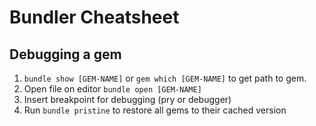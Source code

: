 Bundler Cheatsheet
==================

## Debugging a gem

1. `bundle show [GEM-NAME]` or `gem which [GEM-NAME]` to get path to gem.
2. Open file on editor `bundle open [GEM-NAME]`
3. Insert breakpoint for debugging (pry or debugger)
4. Run `bundle pristine` to restore all gems to their cached version
